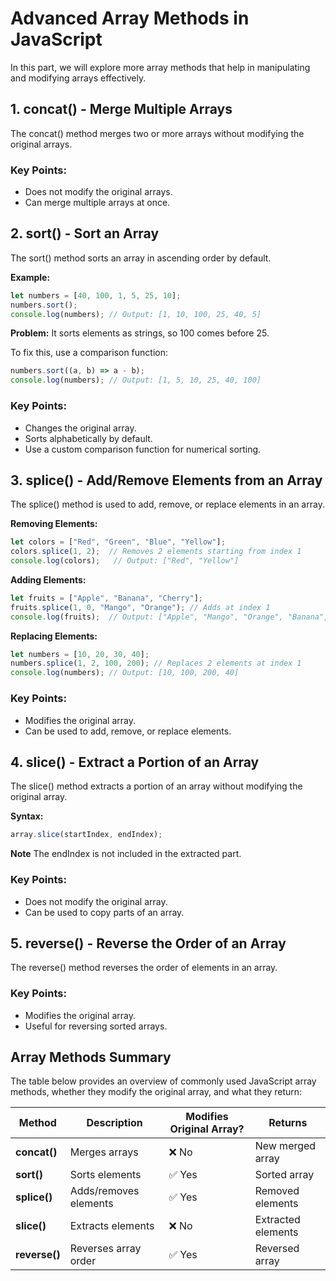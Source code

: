 # Advanced Array Methods in JavaScript

In this part, we will explore more array methods that help in manipulating and modifying arrays effectively.

## 1. concat() - Merge Multiple Arrays

The concat() method merges two or more arrays without modifying the original arrays.

### Key Points:

- Does not modify the original arrays.
- Can merge multiple arrays at once.

## 2. sort() - Sort an Array

The sort() method sorts an array in ascending order by default.

**Example:** 

```javascript
let numbers = [40, 100, 1, 5, 25, 10];
numbers.sort();
console.log(numbers); // Output: [1, 10, 100, 25, 40, 5]
```

**Problem:** It sorts elements as strings, so 100 comes before 25.

To fix this, use a comparison function:

```javascript
numbers.sort((a, b) => a - b);
console.log(numbers); // Output: [1, 5, 10, 25, 40, 100]
```

### Key Points:

- Changes the original array.
- Sorts alphabetically by default.
- Use a custom comparison function for numerical sorting.

## 3. splice() - Add/Remove Elements from an Array

The splice() method is used to add, remove, or replace elements in an array.

**Removing Elements:**

```javascript
let colors = ["Red", "Green", "Blue", "Yellow"];
colors.splice(1, 2);  // Removes 2 elements starting from index 1
console.log(colors);   // Output: ["Red", "Yellow"]
```

**Adding Elements:**

```javascript
let fruits = ["Apple", "Banana", "Cherry"];
fruits.splice(1, 0, "Mango", "Orange"); // Adds at index 1
console.log(fruits);  // Output: ["Apple", "Mango", "Orange", "Banana", "Cherry"]
```

**Replacing Elements:**

```javascript
let numbers = [10, 20, 30, 40];
numbers.splice(1, 2, 100, 200); // Replaces 2 elements at index 1
console.log(numbers); // Output: [10, 100, 200, 40]
```

### Key Points:

- Modifies the original array.
- Can be used to add, remove, or replace elements.

## 4. slice() - Extract a Portion of an Array

The slice() method extracts a portion of an array without modifying the original array.

**Syntax:**

```js
array.slice(startIndex, endIndex);
```

**Note** The endIndex is not included in the extracted part.

### Key Points:

- Does not modify the original array.
- Can be used to copy parts of an array.

## 5. reverse() - Reverse the Order of an Array

The reverse() method reverses the order of elements in an array.

### Key Points:

- Modifies the original array.
- Useful for reversing sorted arrays.

##  Array Methods Summary

The table below provides an overview of commonly used JavaScript array methods, whether they modify the original array, and what they return:

| **Method**    | **Description**            | **Modifies Original Array?** | **Returns**             |
|--------------|----------------------------|----------------------------|--------------------------|
| **concat()**  | Merges arrays               | ❌ No                      | New merged array         |
| **sort()**    | Sorts elements              | ✅ Yes                     | Sorted array             |
| **splice()**  | Adds/removes elements       | ✅ Yes                     | Removed elements         |
| **slice()**   | Extracts elements           | ❌ No                      | Extracted elements       |
| **reverse()** | Reverses array order        | ✅ Yes                     | Reversed array          |
